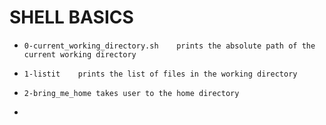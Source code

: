 # SHELL BASICS

-     0-current_working_directory.sh    prints the absolute path of the current working directory

-     1-listit    prints the list of files in the working directory

-     2-bring_me_home takes user to the home directory

-